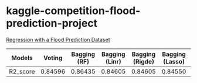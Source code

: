 # kaggle-competition-flood-prediction-project

[Regression with a Flood Prediction Dataset](https://www.kaggle.com/competitions/playground-series-s4e5/overview)


| Models   | Voting  | Bagging (RF) | Bagging (Linr) | Bagging (Rigde) | Bagging (Lasso) |	XGBoost | CatBoost               | LightGBM               |	Stacking  |
| -------- | ------- | ------------ | -------------- | --------------- | --------------- | -------- | ---------------------- | ---------------------- | --------- |
| R2_score | 0.84596 | 0.86435      | 0.84605        | 0.84605         | 0.84550         | 0.86241  | <ins>**0.86718**</ins> | <ins>**0.86799**</ims> | 0.85528   |

